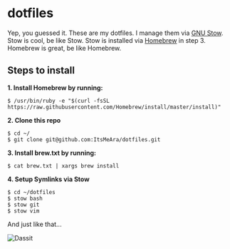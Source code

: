 # dotfiles
Yep, you guessed it. These are my dotfiles. I manage them via [GNU Stow](https://www.gnu.org/software/stow/). Stow is cool, be like Stow. Stow is installed via [Homebrew](http://brew.sh/) in step 3. Homebrew is great, be like Homebrew.



## Steps to install

**1. Install Homebrew by running:**  
```
$ /usr/bin/ruby -e "$(curl -fsSL https://raw.githubusercontent.com/Homebrew/install/master/install)"
```


**2. Clone this repo**  
```
$ cd ~/
$ git clone git@github.com:ItsMeAra/dotfiles.git
```


**3. Install brew.txt by running:**  
```
$ cat brew.txt | xargs brew install
```


**4. Setup Symlinks via Stow**  
```
$ cd ~/dotfiles
$ stow bash
$ stow git
$ stow vim
```

And just like that...  

![Dassit](http://i.giphy.com/VHngktboAlxHW.gif)

